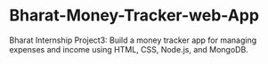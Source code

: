# Bharat-Money-Tracker-web-App
 Bharat Internship Project3: Build a money tracker app for managing expenses and income using HTML, CSS, Node.js, and MongoDB.
